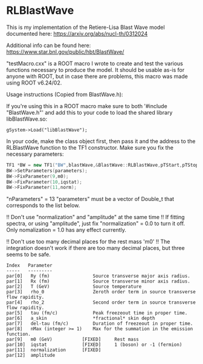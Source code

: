 # RLBlastWave

This is my implementation of the Retiere-Lisa Blast Wave model documented here: https://arxiv.org/abs/nucl-th/0312024

Additional info can be found here: https://www.star.bnl.gov/public/hbt/BlastWave/

"testMacro.cxx" is a ROOT macro I wrote to create and test the various functions necessary to produce the model. 
It should be usable as-is for anyone with ROOT, but in case there are problems, this macro was made using ROOT v6.24/02.

Usage instructions (Copied from BlastWave.h):

If you're using this in a ROOT macro make sure to both '#include "BlastWave.h"' and
add this to your code to load the shared library libBlastWave.so:

`gSystem->Load("libBlastWave");`

In your code, make the class object first, then pass it and the address to the 
RLBlastWave function to the TF1 constructor. Make sure you fix the necessary parameters:

```c++
TF1 *BW = new TF1("BW",blastWave,&BlastWave::RLBlastWave,pTStart,pTStop,nParameters);
BW->SetParameters(parameters);
BW->FixParameter(9,m0);
BW->FixParameter(10,iqstat);
BW->FixParameter(11,norm);
```

"nParameters" = 13
"parameters" must be a vector of Double_t that corresponds to the list below.

!! Don't use "normalization" and "amplitude" at the same time !!
If fitting spectra, or using "amplitude", just fix "normalization" = 0.0 to turn it off.
Only nomalization = 1.0 has any effect currently.

!! Don't use too many decimal places for the rest mass 'm0' !!
The integration doesn't work if there are too many decimal places, but three seems to be safe.

```
Index   Parameter
-----   ---------
par[0]   Ry (fm)                Source transverse major axis radius.
par[1]   Rx (fm)                Source transverse minor axis radius.
par[2]   T (GeV)                Source temperature
par[3]   rho_0                  Zeroth order term in source transverse flow rapidity.
par[4]   rho_2                  Second order term in source transverse flow rapidity.
par[5]   tau (fm/c)             Peak freezeout time in proper time.
par[6]   a_skin                 *fractional* skin depth
par[7]   del-tau (fm/c)         Duration of freezeout in proper time.
par[8]   nMax (integer >= 1)    Max for the summation in the emission function.
par[9]   m0 (GeV)           [FIXED]     Rest mass
par[10]  iqstat             [FIXED]     1 (boson) or -1 (fermion)
par[11]  normalization      [FIXED]
par[12]  amplitude
```
